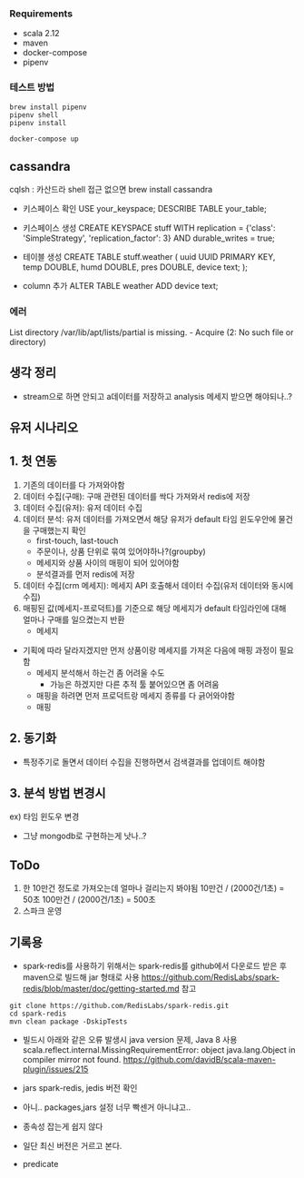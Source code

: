### Requirements

- scala 2.12
- maven
- docker-compose
- pipenv

### 테스트 방법

```shell
brew install pipenv
pipenv shell
pipenv install

docker-compose up
```

## cassandra

cqlsh <host> <port> : 카산드라 shell 접근 없으면 brew install cassandra

- 키스페이스 확인
  USE your_keyspace;
  DESCRIBE TABLE your_table;

- 키스페이스 생성
  CREATE KEYSPACE stuff
  WITH replication = {'class': 'SimpleStrategy', 'replication_factor': 3}
  AND durable_writes = true;

- 테이블 생성
  CREATE TABLE stuff.weather (
  uuid UUID PRIMARY KEY,
  temp DOUBLE,
  humd DOUBLE,
  pres DOUBLE,
  device text;
  );

- column 추가
  ALTER TABLE weather ADD device text;

### 에러

List directory /var/lib/apt/lists/partial is missing. - Acquire (2: No such file or directory)

## 생각 정리

- stream으로 하면 안되고 a데이터를 저장하고 analysis 메세지 받으면 해야되나..?

## 유저 시나리오

## 1. 첫 연동

1.  기존의 데이터를 다 가져와야함
2.  데이터 수집(구매): 구매 관련된 데이터를 싹다 가져와서 redis에 저장
3.  데이터 수집(유저): 유저 데이터 수집
4.  데이터 분석: 유저 데이터를 가져오면서 해당 유저가 default 타임 윈도우안에 물건을 구매했는지 확인
    - first-touch, last-touch
    - 주문이나, 상품 단위로 묶여 있어야하나?(groupby)
    - 메세지와 상품 사이의 매핑이 되어 있어야함
    - 분석결과를 먼저 redis에 저장
5.  데이터 수집(crm 메세지): 메세지 API 호출해서 데이터 수집(유저 데이터와 동시에 수집)
6.  매핑된 값(메세지-프로덕트)를 기준으로 해당 메세지가 default 타임라인에 대해 얼마나 구매를 일으켰는지 반환
    - 메세지

- 기획에 따라 달라지겠지만 먼저 상품이랑 메세지를 가져온 다음에 매핑 과정이 필요함
  - 메세지 분석해서 하는건 좀 어려울 수도
    - 가능은 하겠지만 다른 추적 툴 붙어있으면 좀 어려움
  - 매핑을 하려면 먼저 프로덕트랑 메세지 종류를 다 긁어와야함
  - 매핑

## 2. 동기화

- 특정주기로 돌면서 데이터 수집을 진행하면서 검색결과를 업데이트 해야함

## 3. 분석 방법 변경시

ex) 타임 윈도우 변경

- 그냥 mongodb로 구현하는게 낫나..?

## ToDo

1. 한 10만건 정도로 가져오는데 얼마나 걸리는지 봐야됨
   10만건 / (2000건/1초) = 50초
   100만건 / (2000건/1초) = 500초
2. 스파크 운영

## 기록용

- spark-redis를 사용하기 위해서는 spark-redis를 github에서 다운로드 받은 후 maven으로 빌드해 jar 형태로 사용
  https://github.com/RedisLabs/spark-redis/blob/master/doc/getting-started.md 참고

```
git clone https://github.com/RedisLabs/spark-redis.git
cd spark-redis
mvn clean package -DskipTests
```

- 빌드시 아래와 같은 오류 발생시 java version 문제, Java 8 사용
  scala.reflect.internal.MissingRequirementError: object java.lang.Object in compiler mirror not found.
  https://github.com/davidB/scala-maven-plugin/issues/215

- jars
  spark-redis, jedis 버전 확인

* 아니.. packages,jars 설정 너무 빡센거 아니냐고..
* 종속성 잡는게 쉽지 않다

* 일단 최신 버전은 거르고 본다.


* predicate 